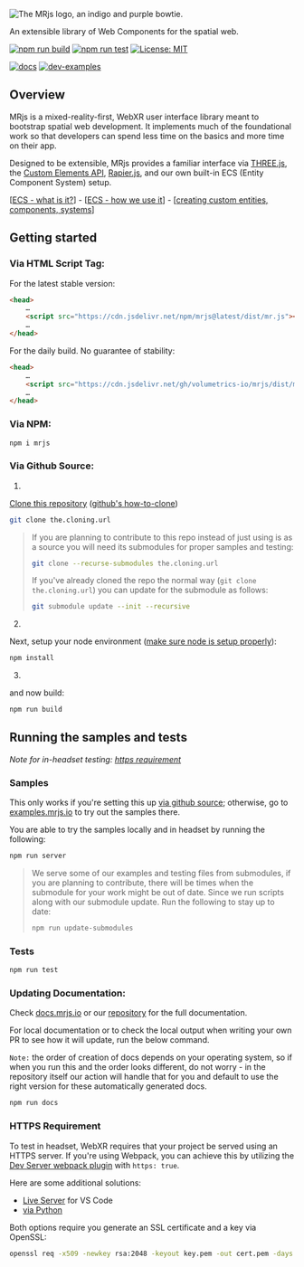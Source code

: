 ![The MRjs logo, an indigo and purple bowtie.](https://docs.mrjs.io/static/mrjs-logo.svg)

An extensible library of Web Components for the spatial web.

[![npm run build](https://github.com/Volumetrics-io/mrjs/actions/workflows/build.yml/badge.svg)](https://github.com/Volumetrics-io/mrjs/actions/workflows/build.yml) [![npm run test](https://github.com/Volumetrics-io/mrjs/actions/workflows/test.yml/badge.svg)](https://github.com/Volumetrics-io/mrjs/actions/workflows/test.yml) [![License: MIT](https://img.shields.io/badge/License-MIT-blue.svg)](https://github.com/Volumetrics-io/mrjs/blob/main/LICENSE)

[![docs](https://img.shields.io/badge/documentation-8A2BE2)](https://docs.mrjs.io) [![dev-examples](https://img.shields.io/badge/examples-ee99ff?color=ee99ff&labelColor=white)](https://examples.mrjs.io)

## Overview
 
MRjs is a mixed-reality-first, WebXR user interface library meant to bootstrap spatial web development. It implements much of the foundational work so that developers can spend less time on the basics and more time on their app.

Designed to be extensible, MRjs provides a familiar interface via [THREE.js](https://github.com/mrdoob/three.js), the [Custom Elements API](https://developer.mozilla.org/en-US/docs/Web/API/Web_components), [Rapier.js](https://github.com/dimforge/rapier), and our own built-in ECS (Entity Component System) setup.

[[ECS - what is it?](https://docs.mrjs.io/ecs/what-is-it/)] - [[ECS - how we use it](https://docs.mrjs.io/ecs/how-we-use-it/)] - [[creating custom entities, components, systems](https://docs.mrjs.io/ecs/how-we-use-it/#defining-custom-components--systems-in-mrjs)]

## Getting started

### Via HTML Script Tag:

For the latest stable version:

```html
<head>
    …
    <script src="https://cdn.jsdelivr.net/npm/mrjs@latest/dist/mr.js"></script>
    …
</head>
```

For the daily build. No guarantee of stability:

```html
<head>
    …
    <script src="https://cdn.jsdelivr.net/gh/volumetrics-io/mrjs/dist/mr.js"></script>
    …
</head>
```

### Via NPM:

```sh
npm i mrjs
```

### Via Github Source:

1)

[Clone this repository](https://github.com/Volumetrics-io/mrjs) ([github's how-to-clone](https://docs.github.com/en/get-started/getting-started-with-git/about-remote-repositories))

```sh
git clone the.cloning.url
```

> If you are planning to contribute to this repo instead of just using is as a source you will need its submodules for proper samples and testing:
> ```sh
> git clone --recurse-submodules the.cloning.url
> ```
> 
> If you've already cloned the repo the normal way (`git clone the.cloning.url`) you can update for the submodule as follows:
> ```sh
> git submodule update --init --recursive
> ```

2)

Next, setup your node environment ([make sure node is setup properly](https://docs.npmjs.com/downloading-and-installing-node-js-and-npm)):

```sh
npm install
```

3)

and now build:

```sh
npm run build
```

## Running the samples and tests

<i>Note for in-headset testing: [https requirement](#https-requirement)</i>

### Samples

This only works if you're setting this up [via github source](#via-github-source); otherwise, go to [examples.mrjs.io](https://examples.mrjs.io) to try out the samples there.

You are able to try the samples locally and in headset by running the following:

```sh
npm run server
```

> We serve some of our examples and testing files from submodules, if you are planning to contribute, there will be times when the submodule for your work might be out of date. Since we run scripts along with our submodule update. Run the following to stay up to date:
> ```sh
> npm run update-submodules
> ```

### Tests

```sh
npm run test
```

### Updating Documentation:

Check [docs.mrjs.io](https://docs.mrjs.io) or our [repository](https://github.com/Volumetrics-io/documentation) for the full documentation.

For local documentation or to check the local output when writing your own PR to see how it will update, run the below command.

`Note:` the order of creation of docs depends on your operating system, so if when you run this and the order looks different, do not worry - in the repository itself our action will handle that for you and default to use the right version for these automatically generated docs.

```sh
npm run docs
```

### HTTPS Requirement

To test in headset, WebXR requires that your project be served using an HTTPS server. If you're using Webpack, you can achieve this by utilizing the [Dev Server webpack plugin](https://webpack.js.org/configuration/dev-server/) with `https: true`. 

Here are some additional solutions:

- [Live Server](https://marketplace.visualstudio.com/items?itemName=ritwickdey.LiveServer) for VS Code
- [via Python](https://anvileight.com/blog/posts/simple-python-http-server/)

Both options require you generate an SSL certificate and a key via OpenSSL:

```sh
openssl req -x509 -newkey rsa:2048 -keyout key.pem -out cert.pem -days 365
```

